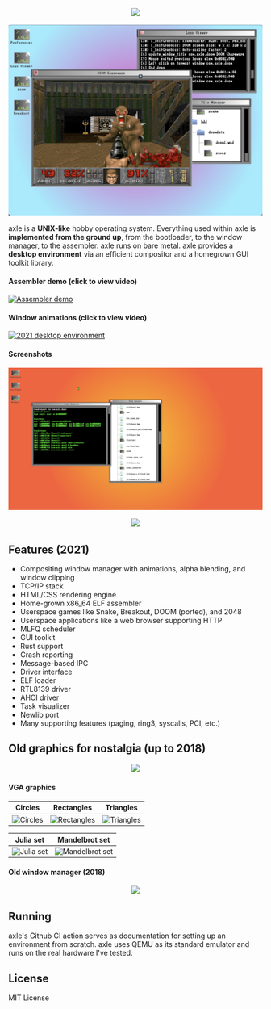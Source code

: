 <p align="center"><img width="285px" src="site/assets/axle.svg"/></p>

<p align="center"><img src="screenshots/doom.jpg"></p>

axle is a **UNIX-like** hobby operating system. Everything used within axle is **implemented from the ground up**, from the bootloader, to the window manager, to the assembler. axle runs on bare metal. axle provides a **desktop environment** via an efficient compositor and a homegrown GUI toolkit library.

#### Assembler demo (click to view video)
[![Assembler demo](https://img.youtube.com/vi/HhWE8ZvW4-g/maxresdefault.jpg)](https://youtu.be/HhWE8ZvW4-g)

#### Window animations (click to view video)
[![2021 desktop environment](https://img.youtube.com/vi/Tg8nhEDbMOo/maxresdefault.jpg)](https://youtu.be/Tg8nhEDbMOo)

#### Screenshots
<p align="center"><img src="screenshots/desktop1.png"></p>
<p align="center"><img src="screenshots/desktop2.png"></p>

Features (2021)
------------

* Compositing window manager with animations, alpha blending, and window clipping
* TCP/IP stack
* HTML/CSS rendering engine
* Home-grown x86_64 ELF assembler
* Userspace games like Snake, Breakout, DOOM (ported), and 2048
* Userspace applications like a web browser supporting HTTP
* MLFQ scheduler
* GUI toolkit
* Rust support
* Crash reporting
* Message-based IPC
* Driver interface
* ELF loader
* RTL8139 driver
* AHCI driver
* Task visualizer
* Newlib port
* Many supporting features (paging, ring3, syscalls, PCI, etc.)

Old graphics for nostalgia (up to 2018)
-------------

<p align="center"><img src="screenshots/help.png"></p>

#### VGA graphics
Circles | Rectangles | Triangles | 
:------:|:----------:|:---------:
![Circles](/screenshots/circle.png) | ![Rectangles](/screenshots/rect.png) | ![Triangles](/screenshots/triangle.png) | 

Julia set | Mandelbrot set
:--------:|:-------------:
![Julia set](/screenshots/julia.png) | ![Mandelbrot set](/screenshots/mandelbrot.png)

#### Old window manager (2018)

<p align="center"><img src="screenshots/text_test.png"></p>

Running
----------------------
axle's Github CI action serves as documentation for setting up an environment from scratch. 
axle uses QEMU as its standard emulator and runs on the real hardware I've tested. 

License
--------------
MIT License
